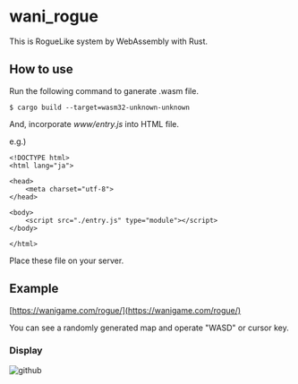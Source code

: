 # wani_rogue
This is RogueLike system by WebAssembly with Rust.

## How to use
Run the following command to ganerate .wasm file.

    $ cargo build --target=wasm32-unknown-unknown
And, incorporate <em>www/entry.js</em> into HTML file.

e.g.)

    <!DOCTYPE html>
    <html lang="ja">

    <head>
        <meta charset="utf-8">
    </head>

    <body>
        <script src="./entry.js" type="module"></script>
    </body>

    </html>
Place these file on your server.

## Example
[https://wanigame.com/rogue/](https://wanigame.com/rogue/)

You can see a randomly generated map and operate "WASD" or cursor key.

### Display
![github](https://user-images.githubusercontent.com/51026231/61468828-1e113980-a9b9-11e9-8b6b-975c74e4d008.gif)
